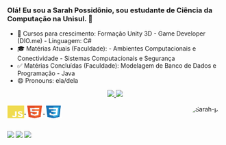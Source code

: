 ### Olá! Eu sou a Sarah Possidônio, sou estudante de Ciência da Computação na Unisul. 👋

- 🌱 Cursos para crescimento: Formação Unity 3D - Game Developer (DIO.me) - Linguagem: C#
- 🎓 Matérias Atuais (Faculdade): - Ambientes Computacionais e Conectividade
                                  - Sistemas Computacionais e Segurança
- ✅️ Matérias Concluídas (Faculdade): Modelagem de Banco de Dados e Programação - Java
- 😄 Pronouns: ela/dela

<div align="center">
  <a href="https://github.com/sarahpossidonio">
  <img height="160em" src="https://github-readme-stats.vercel.app/api?username=sarahpossidonio&show_icons=true&theme=dracula&include_all_commits=true&count_private=true"/>
  <img height="160em" src="https://github-readme-stats.vercel.app/api/top-langs/?username=sarahpossidonio&layout=compact&langs_count=7&theme=dracula"/>
</div>
<div style="display: inline_block"><br>
  <img align="center" alt="Sarah-Js" height="30" width="40" src="https://raw.githubusercontent.com/devicons/devicon/master/icons/javascript/javascript-plain.svg">
  <img align="center" alt="Sarah-HTML" height="30" width="40" src="https://raw.githubusercontent.com/devicons/devicon/master/icons/html5/html5-original.svg">
  <img align="center" alt="Sarah-CSS" height="30" width="40" src="https://raw.githubusercontent.com/devicons/devicon/master/icons/css3/css3-original.svg">
  <img align="right" alt="Sarah-pic" height="150" style="border-radius:80px;" src="https://media.discordapp.net/attachments/701319447431872543/1080184966576611449/1.png?width=468&height=468">
</div>
  
  ##
 
<div> 
  <a href="https://www.instagram.com/sarah.possidonio/" target="_blank"><img src="https://img.shields.io/badge/Instagram-E4405F?style=for-the-badge&logo=instagram&logoColor=white" target="_blank"></a>
  <a href = "mailto:sarahpossidonio@outlook.com"><img src="https://img.shields.io/badge/Microsoft_Outlook-0078D4?style=for-the-badge&logo=microsoft-outlook&logoColor=white" target="_blank"></a>
  <a href="https://www.linkedin.com/in/sarah-possid%C3%B4nio-4b992a151/" target="_blank"><img src="https://img.shields.io/badge/-LinkedIn-%230077B5?style=for-the-badge&logo=linkedin&logoColor=white" target="_blank"></a>
 
</div>
